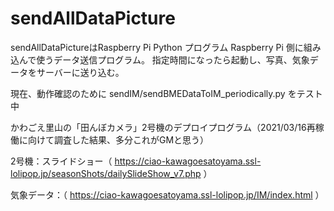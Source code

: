# sendAllDataPicture
sendAllDataPictureはRaspberry Pi Python プログラム
Raspberry Pi 側に組み込んで使うデータ送信プログラム。
指定時間になったら起動し、写真、気象データをサーバーに送り込む。

現在、動作確認のために
sendIM/sendBMEDataToIM_periodically.py
をテスト中

かわごえ里山の「田んぼカメラ」2号機のデプロイプログラム（2021/03/16再稼働に向けて調査した結果、多分これがGMと思う）

2号機：スライドショー（
https://ciao-kawagoesatoyama.ssl-lolipop.jp/seasonShots/dailySlideShow_v7.php
）

気象データ：（
https://ciao-kawagoesatoyama.ssl-lolipop.jp/IM/index.html
）
